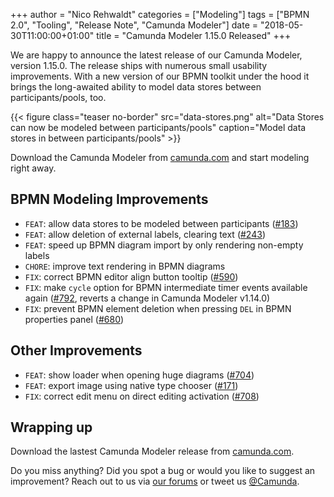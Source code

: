 +++
author = "Nico Rehwaldt"
categories = ["Modeling"]
tags = ["BPMN 2.0", "Tooling", "Release Note", "Camunda Modeler"]
date = "2018-05-30T11:00:00+01:00"
title = "Camunda Modeler 1.15.0 Released"
+++

We are happy to announce the latest release of our Camunda Modeler, version 1.15.0. The release ships with numerous small usability improvements. With a new version of our BPMN toolkit under the hood it brings the long-awaited ability to model data stores between participants/pools, too.

<!--more-->

{{< figure class="teaser no-border" src="data-stores.png" alt="Data Stores can now be modeled between participants/pools" caption="Model data stores in between participants/pools" >}}

Download the Camunda Modeler from [camunda.com](https://camunda.com/download/modeler/) and start modeling right away.


## BPMN Modeling Improvements

* `FEAT`: allow data stores to be modeled between participants ([#183](https://github.com/camunda/camunda-modeler/issues/183))
* `FEAT`: allow deletion of external labels, clearing text ([#243](https://github.com/camunda/camunda-modeler/issues/243))
* `FEAT`: speed up BPMN diagram import by only rendering non-empty labels
* `CHORE`: improve text rendering in BPMN diagrams
* `FIX`: correct BPMN editor align button tooltip ([#590](https://github.com/camunda/camunda-modeler/issues/590))
* `FIX`: make `cycle` option for BPMN intermediate timer events available again ([#792](https://github.com/camunda/camunda-modeler/issues/792), reverts a change in Camunda Modeler v1.14.0)
* `FIX`: prevent BPMN element deletion when pressing `DEL` in BPMN properties panel ([#680](https://github.com/camunda/camunda-modeler/issues/680))


## Other Improvements

* `FEAT`: show loader when opening huge diagrams ([#704](https://github.com/camunda/camunda-modeler/issues/704))
* `FEAT`: export image using native type chooser ([#171](https://github.com/camunda/camunda-modeler/issues/171))
* `FIX`: correct edit menu on direct editing activation ([#708](https://github.com/camunda/camunda-modeler/issues/708))


## Wrapping up

Download the lastest Camunda Modeler release from [camunda.com](https://camunda.com/download/modeler/).

Do you miss anything? Did you spot a bug or would you like to suggest an improvement? Reach out to us via [our forums](https://forum.camunda.org/c/modeler) or tweet us [@Camunda](https://twitter.com/Camunda).
